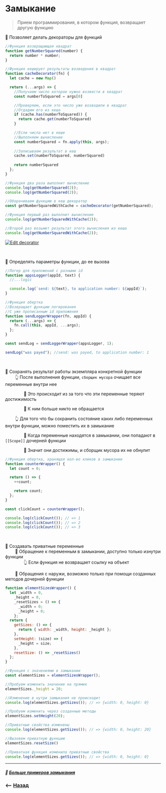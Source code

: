# Замыкание

> Прием программирования, в котором функция, возвращает другую функцию

💠 Позволяет делать декораторы для функций      
```javascript
//Функция возвращающая квадрат
function getNumberSquared(number) {
  return number * number;
}

//Функция кеширует результаты возведения в квадрат
function cacheDecorator(fn) {
  let cache = new Map()

  return (...args) => {
    //Получаем число которое нужно возвести в квадрат
    const numberToSquared = args[0]

    //Проверяем, если это число уже возводили в квадрат
    //Отдадим его из кеша 
    if (cache.has(numberToSquared)) {
      return cache.get(numberToSquared)
    }

    //Если числа нет в кеше
    //Выполняем вычисление
    const numberSquared = fn.apply(this, args);
    
    //Записываем результат в кеш
    cache.set(numberToSquared, numberSquared)
    
    return numberSquared
  };
}

//Функция два раза выполнит вычисление 
console.log(getNumberSquared(2));
console.log(getNumberSquared(2));

//Оборачиваем функцию в кеш декоратор
const getNumberSquaredWithCache = cacheDecorator(getNumberSquared);

//Функция первый раз выполнит вычисление
console.log(getNumberSquaredWithCache(2));

//Второй раз возьмет результат этого вычисления из кеша
console.log(getNumberSquaredWithCache(2));
```
[![Edit decorator](https://codesandbox.io/static/img/play-codesandbox.svg)](https://codesandbox.io/s/decorator-jyl4b?fontsize=14&hidenavigation=1&theme=dark)

<br>

💠 Определять параметры функции, до ее вызова
```javascript
//Логер для приложений с разными id
function appsLogger(appId, text) {
  //...logic

  console.log(`send: ${text}, to application number: ${appId}`);
}

//Функция обертка
//Возвращает функцию логирования
//С уже прописанным id приложения
function sendLoggerWrapper(fn, appId) {
  return (...args) => {
    fn.call(this, appId, ...args);
  };
}

const sendLog = sendLoggerWrapper(appsLogger, 1);

sendLog("was payed"); //send: was payed, to application number: 1 
```

<br>

💠 Сохранять результат работы экземпляра конкретной функции  
&emsp;&emsp; 👆 После выполнения функции, `сборщик мусора` очищает все переменные внутри нее  

&emsp;&emsp;&emsp;&emsp; 🎯 Это происходит из за того что эти переменные теряют достижимость

&emsp;&emsp;&emsp;&emsp; 🎯 К ним больше никто не обращается

 
&emsp;&emsp; 👆 Для того что бы сохранить состояние каких либо переменных внутри функции, можно поместить их в замыкание
      
&emsp;&emsp;&emsp;&emsp; 🎯 Когда переменные находятся в замыкании, они попадают в `[[Scope]]` дочерней функции
  
&emsp;&emsp;&emsp;&emsp; 🎯 Значит они достижимы, и сборщик мусора их не обнулит
```javascript
//Функция обертка, хранящая кол-во кликов в замыкании
function counterWrapper() {
  let count = 0;

  return () => {
    ++count;

    return count;
  };
}

const clickCount = counterWrapper();

console.log(clickCount()); // => 1
console.log(clickCount()); // => 2
console.log(clickCount()); // => 3
```

<br>

💠 Создавать приватные переменные      
&emsp;&emsp; 🎯 Обращение к переменным в замыкании, доступно только изнутри функции  
&emsp;&emsp;&emsp;&emsp; 👆 Если функция не возвращает ссылку на объект


&emsp;&emsp; 🎯 Обращения с наружи, возможно только при помощи созданных методов дочерней функции

```javascript
function elementSizesWrapper() {
  let _width = 0,
    _height = 0,
    _resetSizes = () => {
      _width = 0;
      _height = 0;
    };
  return {
    getSizes: () => {
      return { width: _width, height: _height };
    },
    setHeight: (size) => {
      _height = size;
    },
    resetSize: () => _resetSizes()
  };
}

//Функция с значениями в замыкании
const elementSizes = elementSizesWrapper();

//Пробуем изменить значение на прямик
elementSizes._height = 20;

//Изменение в нутри замыкания не происходит
console.log(elementSizes.getSizes()); // => {width: 0, height: 0}

//Пробуем изменить через созданные методы
elementSizes.setHeight(20);

//Приватные свойства изменены
console.log(elementSizes.getSizes()); // => {width: 0, height: 20}

//Вызовем приватную функцию
elementSizes.resetSize()

//Приватная функция изменила приватные свойства
console.log(elementSizes.getSizes()); // => {width: 0, height: 0}
```

---

##### 📗  **<a href="examplex/readme.md">Больше примеров замыкания</a>**

### ⟵ **<a href="../../readme.md">Назад</a>**
